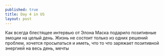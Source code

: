 ```yaml
---
published: true
title: Day 4 in US
layout: post
---
```

Как всегда блестящее интервью  от Элона Маска подарило позитивные эмоции на целый день. Жизнь не состоит только из одних решений проблем, хочется просыпаться и иметь, что то что заряжает позитивной энергией на весь день, мечты